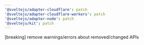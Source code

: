 ```yaml
---
'@sveltejs/adapter-cloudflare': patch
'@sveltejs/adapter-cloudflare-workers': patch
'@sveltejs/adapter-node': patch
'@sveltejs/kit': patch
---
```


[breaking] remove warnings/errors about removed/changed APIs
